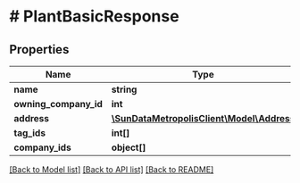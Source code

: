 # # PlantBasicResponse

## Properties

Name | Type | Description | Notes
------------ | ------------- | ------------- | -------------
**name** | **string** |  |
**owning_company_id** | **int** |  | [optional]
**address** | [**\SunDataMetropolisClient\Model\Address**](Address.md) |  | [optional]
**tag_ids** | **int[]** |  | [optional]
**company_ids** | **object[]** |  | [optional]

[[Back to Model list]](../../README.md#models) [[Back to API list]](../../README.md#endpoints) [[Back to README]](../../README.md)
